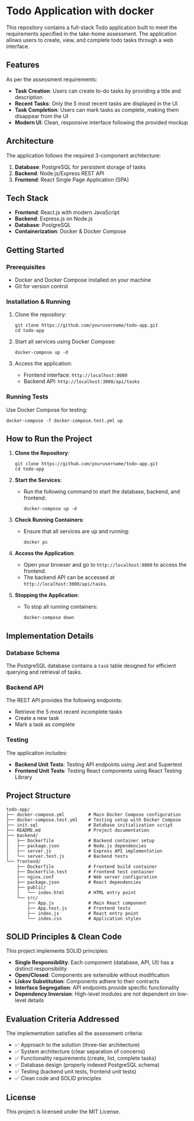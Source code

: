 # Todo Application with docker

This repository contains a full-stack Todo application built to meet the requirements specified in the take-home assessment. The application allows users to create, view, and complete todo tasks through a web interface.

## Features

As per the assessment requirements:

- **Task Creation**: Users can create to-do tasks by providing a title and description
- **Recent Tasks**: Only the 5 most recent tasks are displayed in the UI
- **Task Completion**: Users can mark tasks as complete, making them disappear from the UI
- **Modern UI**: Clean, responsive interface following the provided mockup

## Architecture

The application follows the required 3-component architecture:

1. **Database**: PostgreSQL for persistent storage of tasks
2. **Backend**: Node.js/Express REST API
3. **Frontend**: React Single Page Application (SPA)

## Tech Stack

- **Frontend**: React.js with modern JavaScript
- **Backend**: Express.js on Node.js
- **Database**: PostgreSQL
- **Containerization**: Docker & Docker Compose

## Getting Started

### Prerequisites

- Docker and Docker Compose installed on your machine
- Git for version control

### Installation & Running

1. Clone the repository:
   ```
   git clone https://github.com/yourusername/todo-app.git
   cd todo-app
   ```

2. Start all services using Docker Compose:
   ```
   docker-compose up -d
   ```

3. Access the application:
   - Frontend interface: `http://localhost:8080`
   - Backend API: `http://localhost:3000/api/tasks`

### Running Tests

Use Docker Compose for testing:
   ```
   docker-compose -f docker-compose.test.yml up
   ```

## How to Run the Project

1. **Clone the Repository**:
   ```
   git clone https://github.com/yourusername/todo-app.git
   cd todo-app
   ```

2. **Start the Services**:
   - Run the following command to start the database, backend, and frontend:
     ```
     docker-compose up -d
     ```

3. **Check Running Containers**:
   - Ensure that all services are up and running:
     ```
     docker ps
     ```

4. **Access the Application**:
   - Open your browser and go to `http://localhost:8080` to access the frontend.
   - The backend API can be accessed at `http://localhost:3000/api/tasks`.

5. **Stopping the Application**:
   - To stop all running containers:
     ```
     docker-compose down
     ```

## Implementation Details

### Database Schema

The PostgreSQL database contains a `task` table designed for efficient querying and retrieval of tasks.

### Backend API

The REST API provides the following endpoints:

- Retrieve the 5 most recent incomplete tasks
- Create a new task
- Mark a task as complete

### Testing

The application includes:

- **Backend Unit Tests**: Testing API endpoints using Jest and Supertest
- **Frontend Unit Tests**: Testing React components using React Testing Library

## Project Structure

```
todo-app/
├── docker-compose.yml         # Main Docker Compose configuration
├── docker-compose.test.yml    # Testing setup with Docker Compose
├── init.sql                   # Database initialization script
├── README.md                  # Project documentation
├── backend/
│   ├── Dockerfile             # Backend container setup
│   ├── package.json           # Node.js dependencies
│   ├── server.js              # Express API implementation
│   └── server.test.js         # Backend tests
└── frontend/
    ├── Dockerfile             # Frontend build container
    ├── Dockerfile.test        # Frontend test container
    ├── nginx.conf             # Web server configuration
    ├── package.json           # React dependencies
    ├── public/
    │   └── index.html         # HTML entry point
    └── src/
        ├── App.js             # Main React component
        ├── App.test.js        # Frontend tests
        ├── index.js           # React entry point
        └── index.css          # Application styles
```

## SOLID Principles & Clean Code

This project implements SOLID principles:

- **Single Responsibility**: Each component (database, API, UI) has a distinct responsibility
- **Open/Closed**: Components are extensible without modification
- **Liskov Substitution**: Components adhere to their contracts
- **Interface Segregation**: API endpoints provide specific functionality
- **Dependency Inversion**: High-level modules are not dependent on low-level details

## Evaluation Criteria Addressed

The implementation satisfies all the assessment criteria:

- ✅ Approach to the solution (three-tier architecture)
- ✅ System architecture (clear separation of concerns)
- ✅ Functionality requirements (create, list, complete tasks)
- ✅ Database design (properly indexed PostgreSQL schema)
- ✅ Testing (backend unit tests, frontend unit tests)
- ✅ Clean code and SOLID principles

## License

This project is licensed under the MIT License.

